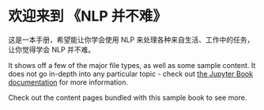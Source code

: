 # 欢迎来到 《NLP 并不难》

这是一本手册，希望能让你学会使用 NLP 来处理各种来自生活、工作中的任务，让你觉得学会 NLP 并不难。

It shows off a few of the major file types, as well as some sample content.
It does not go in-depth into any particular topic - check out [the Jupyter Book documentation](https://jupyterbook.org) for more information.

Check out the content pages bundled with this sample book to see more.

```{tableofcontents}
```

